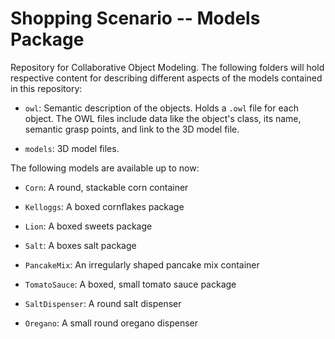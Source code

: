 # Shopping Scenario -- Models Package

Repository for Collaborative Object Modeling. The following folders
will hold respective content for describing different aspects of the
models contained in this repository:

 * `owl`: Semantic description of the objects. Holds a `.owl` file for
   each object. The OWL files include data like the object's class,
   its name, semantic grasp points, and link to the 3D model file.

 * `models`: 3D model files.

The following models are available up to now:

 * `Corn`: A round, stackable corn container

 * `Kelloggs`: A boxed cornflakes package

 * `Lion`: A boxed sweets package

 * `Salt`: A boxes salt package

 * `PancakeMix`: An irregularly shaped pancake mix container

 * `TomatoSauce`: A boxed, small tomato sauce package

 * `SaltDispenser`: A round salt dispenser

 * `Oregano`: A small round oregano dispenser
